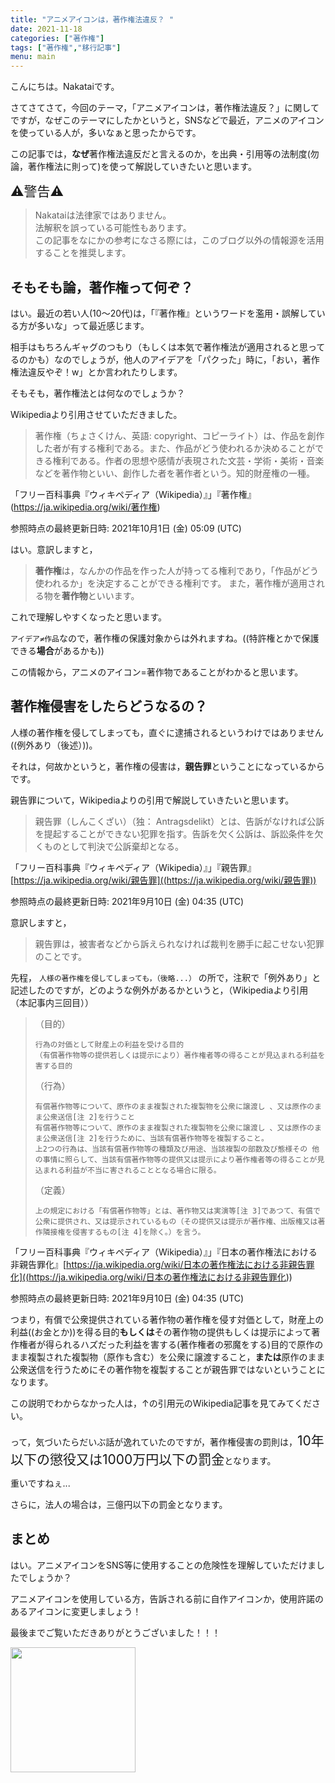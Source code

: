 ```yaml
---
title: "アニメアイコンは，著作権法違反？ "
date: 2021-11-18
categories: ["著作権"]
tags: ["著作権","移行記事"]
menu: main
---
```

<!--more-->
こんにちは。Nakataiです。

さてさてさて，今回のテーマ，「アニメアイコンは，著作権法違反？」に関してですが，なぜこのテーマにしたかというと，SNSなどで最近，アニメのアイコンを使っている人が，多いなぁと思ったからです。

この記事では，**なぜ**著作権法違反だと言えるのか，を出典・引用等の法制度(勿論，著作権法に則って)を使って解説していきたいと思います。


<!-- more -->
<span style="font-size: 150%" color="red">
⚠警告⚠ <br>
</span>

> Nakataiは法律家ではありません。<br>
> 法解釈を誤っている可能性もあります。<br>
> この記事をなにかの参考になさる際には，このブログ以外の情報源を活用することを推奨します。<br>


## そもそも論，著作権って何ぞ？

はい。最近の若い人(10～20代)は，「『著作権』というワードを濫用・誤解している方が多いな」って最近感じます。

相手はもちろんギャグのつもり（もしくは本気で著作権法が適用されると思ってるのかも）なのでしょうが，他人のアイデアを「パクった」時に，「おい，著作権法違反やぞ！w」とか言われたりします。

そもそも，著作権法とは何なのでしょうか？

Wikipediaより引用させていただきました。

> 著作権（ちょさくけん、英語: copyright、コピーライト）は、作品を創作した者が有する権利である。また、作品がどう使われるか決めることができる権利である。作者の思想や感情が表現された文芸・学術・美術・音楽などを著作物といい、創作した者を著作者という。知的財産権の一種。 

「フリー百科事典『ウィキペディア（Wikipedia）』」『著作権』(<https://ja.wikipedia.org/wiki/著作権>)

参照時点の最終更新日時: 2021年10月1日 (金) 05:09 (UTC)

はい。意訳しますと，

> **著作権**は，なんかの作品を作った人が持ってる権利であり，「作品がどう使われるか」を決定することができる権利です。
> また，著作権が適用される物を**著作物**といいます。

これで理解しやすくなったと思います。

`アイデア≠作品`なので，著作権の保護対象からは外れますね。((特許権とかで保護できる**場合**があるかも))

この情報から，アニメのアイコン=著作物であることがわかると思います。


## 著作権侵害をしたらどうなるの？

人様の著作権を侵してしまっても，直ぐに逮捕されるというわけではありません((例外あり（後述）))。

それは，何故かというと，著作権の侵害は，**親告罪**ということになっているからです。

親告罪について，Wikipediaよりの引用で解説していきたいと思います。

> 親告罪（しんこくざい）（独： Antragsdelikt）とは、告訴がなければ公訴を提起することができない犯罪を指す。告訴を欠く公訴は、訴訟条件を欠くものとして判決で公訴棄却となる。 

「フリー百科事典『ウィキペディア（Wikipedia）』」『親告罪』[https://ja.wikipedia.org/wiki/親告罪]((https://ja.wikipedia.org/wiki/親告罪))

参照時点の最終更新日時:  2021年9月10日 (金) 04:35 (UTC)

意訳しますと，

> 親告罪は，被害者などから訴えられなければ裁判を勝手に起こせない犯罪のことです。

先程，
`
人様の著作権を侵してしまっても，（後略...）
`
の所で，注釈で「例外あり」と記述したのですが，どのような例外があるかというと，（Wikipediaより引用（本記事内三回目））
> （目的）
> 
>     行為の対価として財産上の利益を受ける目的
>     （有償著作物等の提供若しくは提示により）著作権者等の得ることが見込まれる利益を害する目的
> 
> （行為）
> 
>     有償著作物等について、原作のまま複製された複製物を公衆に譲渡し 、又は原作のまま公衆送信[注 2]を行うこと
>     有償著作物等について、原作のまま複製された複製物を公衆に譲渡し 、又は原作のまま公衆送信[注 2]を行うために、当該有償著作物等を複製すること。
>     上2つの行為は、当該有償著作物等の種類及び用途、当該複製の部数及び態様その 他の事情に照らして、当該有償著作物等の提供又は提示により著作権者等の得ることが見込まれる利益が不当に害されることとなる場合に限る。
> 
> （定義）
> 
>     上の規定における「有償著作物等」とは、著作物又は実演等[注 3]であつて、有償で公衆に提供され、又は提示されているもの（その提供又は提示が著作権、出版権又は著作隣接権を侵害するもの[注 4]を除く。）を言う。

「フリー百科事典『ウィキペディア（Wikipedia）』」『日本の著作権法における非親告罪化』[https://ja.wikipedia.org/wiki/日本の著作権法における非親告罪化]((<https://ja.wikipedia.org/wiki/日本の著作権法における非親告罪化>))

参照時点の最終更新日時: 2021年9月10日 (金) 04:35 (UTC)

つまり，有償で公衆提供されている著作物の著作権を侵す対価として，財産上の利益((お金とか))を得る目的****もしくは****その著作物の提供もしくは提示によって著作権者が得られるハズだった利益を害する(著作権者の邪魔をする)目的で原作のまま複製された複製物（原作も含む）を公衆に譲渡すること，**または**原作のまま公衆送信を行うためにその著作物を複製することが親告罪ではないということになります。

この説明でわからなかった人は，↑の引用元のWikipedia記事を見てみてください。

って，気づいたらだいぶ話が逸れていたのですが，著作権侵害の罰則は，<span style="font-size: 150%">10年以下の懲役又は1000万円以下の罰金</span>となります。

重いですねぇ...

さらに，法人の場合は，三億円以下の罰金となります。


## まとめ

はい。アニメアイコンをSNS等に使用することの危険性を理解していただけましたでしょうか？

アニメアイコンを使用している方，告訴される前に自作アイコンか，使用許諾のあるアイコンに変更しましょう！

最後までご覧いただきありがとうございました！！！


<img src="https://i.imgur.com/NA6RKr1.png" width="200">